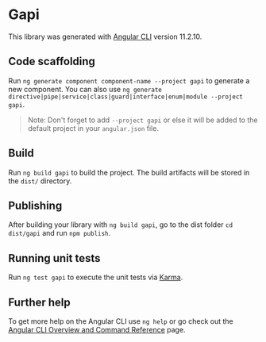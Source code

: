 # Gapi

This library was generated with [Angular CLI](https://github.com/angular/angular-cli) version 11.2.10.

## Code scaffolding

Run `ng generate component component-name --project gapi` to generate a new component. You can also use `ng generate directive|pipe|service|class|guard|interface|enum|module --project gapi`.
> Note: Don't forget to add `--project gapi` or else it will be added to the default project in your `angular.json` file. 

## Build

Run `ng build gapi` to build the project. The build artifacts will be stored in the `dist/` directory.

## Publishing

After building your library with `ng build gapi`, go to the dist folder `cd dist/gapi` and run `npm publish`.

## Running unit tests

Run `ng test gapi` to execute the unit tests via [Karma](https://karma-runner.github.io).

## Further help

To get more help on the Angular CLI use `ng help` or go check out the [Angular CLI Overview and Command Reference](https://angular.io/cli) page.
